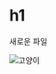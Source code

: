 # h1

새로운 파일

![고양이](https://encrypted-tbn0.gstatic.com/images?q=tbn:ANd9GcTo2x09km7b35RzvH8yg_tXzVkSi_jXJnmOWA&usqp=CAU)
